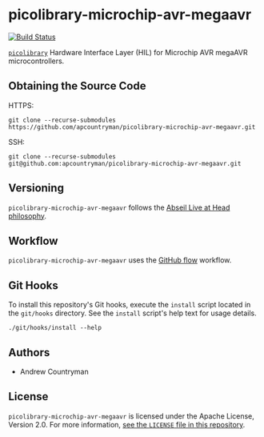 # picolibrary-microchip-avr-megaavr
[![Build Status](https://travis-ci.com/apcountryman/picolibrary-microchip-avr-megaavr.svg?branch=master)](https://travis-ci.com/apcountryman/picolibrary-microchip-avr-megaavr)

[`picolibrary`](https://github.com/apcountryman/picolibrary) Hardware Interface Layer
(HIL) for Microchip AVR megaAVR microcontrollers.

## Obtaining the Source Code
HTTPS:
```shell
git clone --recurse-submodules https://github.com/apcountryman/picolibrary-microchip-avr-megaavr.git
```
SSH:
```shell
git clone --recurse-submodules git@github.com:apcountryman/picolibrary-microchip-avr-megaavr.git
```

## Versioning
`picolibrary-microchip-avr-megaavr` follows the [Abseil Live at Head
philosophy](https://abseil.io/about/philosophy).

## Workflow
`picolibrary-microchip-avr-megaavr` uses the [GitHub
flow](https://guides.github.com/introduction/flow/) workflow.

## Git Hooks
To install this repository's Git hooks, execute the `install` script located in the
`git/hooks` directory.
See the `install` script's help text for usage details.
```shell
./git/hooks/install --help
```

## Authors
- Andrew Countryman

## License
`picolibrary-microchip-avr-megaavr` is licensed under the Apache License, Version 2.0.
For more information, [see the `LICENSE` file in this repository](LICENSE).
